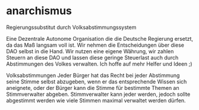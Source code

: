 # anarchismus
Regierungssubstitut durch Volksabstimmungssystem

Eine Dezentrale Autonome Organisation die die Deutsche Regierung ersetzt, da das Maß langsam voll ist. Wir nehmen die Entscheidungen über diese DAO selbst in die Hand. Wir nutzen eine eigene Währung, wir zahlen Steuern an diese DAO und lassen diese geringe Steuerlast auch durch Abstimmungen des Volkes verwalten.
Ich hoffe auf mehr Helfer und Ideen ;)

Volksabstimmungen
Jeder Bürger hat das Recht bei jeder Abstimmung seine Stimme selbst abzugeben, wenn er das entsprechende Wissen sich aneignete, oder der Bürger kann die Stimme für bestimmte Themen an Stimmverwalter abgeben. Stimmverwalter kann jeder werden, jedoch sollte abgestimmt werden wie viele Stimmen maximal verwaltet werden dürfen.

